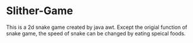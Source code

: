 # Slither-Game
This is a 2d snake game created by java awt.
Except the origial function of snake game, the speed of snake can be changed by eating speical foods.
